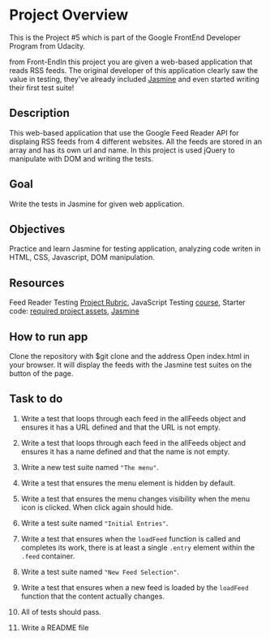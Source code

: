 # Project Overview

This is the Project #5 which is part of the Google FrontEnd Developer Program from Udacity.

from Front-EndIn this project you are given a web-based application that reads RSS feeds. The original developer of this application clearly saw the value in testing, they've already included [Jasmine](http://jasmine.github.io/) and even started writing their first test suite!


## Description

This web-based application that use the Google Feed Reader API for displaing RSS feeds from 4 different websites. All the feeds are stored in an array and has its own url and name. In this project is used jQuery to manipulate with DOM and writing the tests.

## Goal

Write the tests in Jasmine for given web application.

## Objectives

Practice and learn Jasmine for testing application, analyzing code writen in HTML, CSS, Javascript, DOM manipulation.

## Resources

Feed Reader Testing [Project Rubric](https://review.udacity.com/#!/projects/3442558598/rubric),
JavaScript Testing [course](https://www.udacity.com/course/ud549),
Starter code: [required project assets](http://github.com/udacity/frontend-nanodegree-feedreader),
[Jasmine](http://jasmine.github.io/)

## How to run app

Clone the repository with $git clone and the address
Open index.html in your browser. It will display the feeds with the Jasmine test suites on the button of the page.

## Task to do

1. Write a test that loops through each feed in the allFeeds object and ensures it has a URL defined and that the URL is not empty.
2. Write a test that loops through each feed in the allFeeds object and ensures it has a name defined and that the name is not empty.
3. Write a new test suite named `"The menu"`.
4. Write a test that ensures the menu element is hidden by default.
5. Write a test that ensures the menu changes visibility when the menu icon is clicked. When click again should hide.
6. Write a test suite named `"Initial Entries"`.
7. Write a test that ensures when the `loadFeed` function is called and completes its work, there is at least a single `.entry` element within the `.feed` container.
8. Write a test suite named `"New Feed Selection"`.

9. Write a test that ensures when a new feed is loaded by the `loadFeed` function that the content actually changes.
10. All of tests should pass.
11. Write a README file
